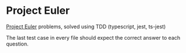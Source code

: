# Project Euler 

[Project Euler](https://projecteuler.net/) problems, solved using TDD (typescript, jest, ts-jest)

The last test case in every file should expect the correct answer to each question.
